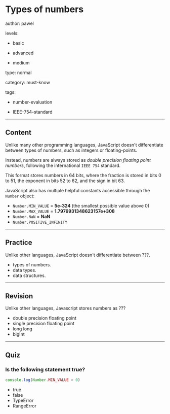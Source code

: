 # Types of numbers
author: pawel

levels:

  - basic

  - advanced

  - medium

type: normal

category: must-know

tags:

  - number-evaluation

  - IEEE-754-standard

---
## Content

Unlike many other programming languages, JavaScript doesn't differentiate between types of numbers, such as integers or floating-points.

Instead, numbers are always stored as _double precision floating point numbers_, following the international `IEEE 754` standard.

This format stores numbers in 64 bits, where the fraction is stored in bits 0 to 51, the exponent in bits 52 to 62, and the sign in bit 63.

JavaScript also has multiple helpful constants accessible through the `Number` object:
- `Number.MIN_VALUE` = **5e-324** (the smallest possible value above 0)
- `Number.MAX_VALUE` = **1.7976931348623157e+308**
- `Number.NaN` = **NaN**
- `Number.POSITIVE_INFINITY`

---
## Practice

Unlike other languages, JavaScript doesn't differentiate between ???.

* types of numbers.
* data types.
* data structures.

---
## Revision

Unlike other languages, Javascript stores numbers as ???

* double precision floating point
* single precision floating point
* long long
* bigInt

---
## Quiz

### Is the following statement true?

```javascript
console.log(Number.MIN_VALUE > 0)
```


* true
* false
* TypeError
* RangeError
